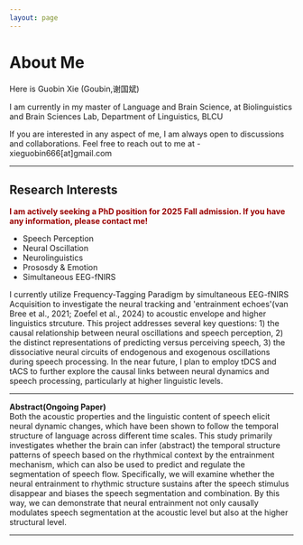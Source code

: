 ```yaml
---
layout: page
---
```


# About Me


Here is Guobin Xie (Goubin,谢国斌)

I am currently in my master of Language and Brain Science, at Biolinguistics and Brain Sciences Lab, Department of Linguistics, BLCU

If you are interested in any aspect of me, I am always open to discussions and collaborations. Feel free to reach out to me at - xieguobin666[at]gmail.com

---

## Research Interests

**<font color="#990000">I am actively seeking a PhD position for 2025 Fall admission. If you have any information, please contact me!</font>**

- Speech Perception
- Neural Oscillation
- Neurolinguistics
- Prososdy & Emotion
- Simultaneous EEG-fNIRS

I currently utilize Frequency-Tagging Paradigm by simultaneous EEG-fNIRS Acquisition to investigate the neural tracking and 'entrainment echoes'(van Bree et al., 2021; Zoefel et al., 2024) to acoustic envelope and higher linguistics strcuture. This project addresses several key questions: 1) the causal relationship between neural oscillations and speech perception, 2) the distinct representations of predicting versus perceiving speech, 3) the dissociative neural circuits of endogenous and exogenous oscillations during speech processing. In the near future, I plan to employ tDCS and tACS to further explore the causal links between neural dynamics and speech processing, particularly at higher linguistic levels.   

---

**Abstract(Ongoing Paper)**   
Both the acoustic properties and the linguistic content of speech elicit neural dynamic changes, which have been shown to follow the temporal structure of language across different time scales. This study primarily investigates whether the brain can infer (abstract) the temporal structure patterns of speech based on the rhythmical context by the entrainment mechanism, which can also be used to predict and regulate the segmentation of speech flow. Specifically, we will examine whether the neural entrainment to rhythmic structure sustains after the speech stimulus disappear and biases the speech segmentation and combination. By this way, we can demonstrate that neural entrainment not only causally modulates speech segmentation at the acoustic level but also at the higher structural level. <br/>

---



